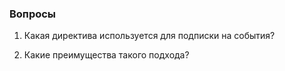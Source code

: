 ### Вопросы

1. Какая директива используется для подписки на события?

2. Какие преимущества такого подхода?

